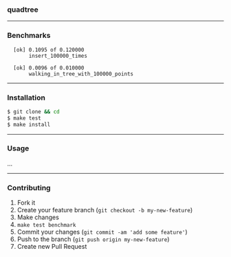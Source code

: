 ### quadtree

---

### Benchmarks

```
  [ok] 0.1095 of 0.120000
       insert_100000_times

  [ok] 0.0096 of 0.010000
       walking_in_tree_with_100000_points
```

---

### Installation

```bash
$ git clone && cd
$ make test
$ make install
```

---

### Usage

...

---

### Contributing

1. Fork it
2. Create your feature branch (`git checkout -b my-new-feature`)
3. Make changes
4. `make test benchmark`
5. Commit your changes (`git commit -am 'add some feature'`)
6. Push to the branch (`git push origin my-new-feature`)
7. Create new Pull Request
